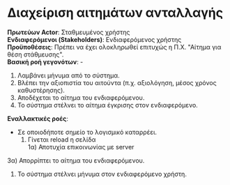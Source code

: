 # Διαχείριση αιτημάτων ανταλλαγής 

**Πρωτεύων Actor**: Σταθμευμένος χρήστης    
**Ενδιαφερόμενοι (Stakeholders)**: Ενδιαφερόμενος χρήστης   
**Προϋποθέσεις**: Πρέπει να έχει ολοκληρωθεί επιτυχώς η Π.Χ. "Αίτημα για θέση στάθμευσης".  
**Βασική ροή γεγονότων**: -
1) Λαμβάνει μήνυμα από το σύστημα.  
2) Βλέπει την αξιοπιστία του αιτούντα (π.χ. αξιολόγηση, μέσος χρόνος καθυστέρησης).  
3) Αποδέχεται το αίτημα του ενδιαφερόμενου.   
4) Το σύστημα στέλνει το αίτημα έγκρισης στον ενδιαφερόμενο.  


**Εναλλακτικές ροές**:   
* Σε οποιοδήποτε σημείο το λογισμικό καταρρέει.
    1. Γίνεται reload η σελίδα  
        1α) Αποτυχία επικοινωνίας με server

3α) Απορρίπτει το αίτημα του ενδιαφερόμενου. 
1. Το σύστημα στέλνει μήνυμα στον ενδιαφερόμενο χρήστη.  
